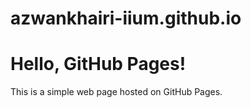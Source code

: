 # azwankhairi-iium.github.io

<!DOCTYPE html>
<html lang="en">
<head>
    <meta charset="UTF-8">
    <meta name="viewport" content="width=device-width, initial-scale=1.0">
    <title>My GitHub Page</title>
</head>
<body>
    <h1>Hello, GitHub Pages!</h1>
    <p>This is a simple web page hosted on GitHub Pages.</p>
</body>
</html>
